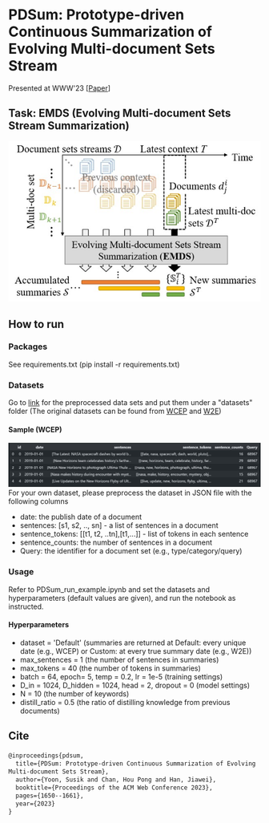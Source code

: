 # PDSum: Prototype-driven Continuous Summarization of Evolving Multi-document Sets Stream
Presented at WWW'23 [[Paper](https://dl.acm.org/doi/abs/10.1145/3543507.3583371)]

## Task: EMDS (Evolving Multi-document Sets Stream Summarization)
![EMDS](https://github.com/cliveyn/PDSum/blob/main/EMDS_fig.jpg)

## How to run

### Packages
See requirements.txt (pip install -r requirements.txt)

### Datasets
Go to [link](https://www.dropbox.com/sh/0mc7i10qype7og6/AAAARaHV_UFFc6J70YXTwGDIa?dl=0) for the preprocessed data sets and put them under a "datasets" folder
(The original datasets can be found from [WCEP](https://github.com/complementizer/wcep-mds-dataset) and [W2E](https://github.com/smutahoang/w2e))

#### Sample (WCEP)
![dataset](https://github.com/cliveyn/PDSum/blob/main/dataset_sample.jpg)
For your own dataset, please preprocess the dataset in JSON file with the following columns
- date: the publish date of a document
- sentences: [s1, s2, .., sn] - a list of sentences in a document
- sentence_tokens: [[t1, t2, ..tn],[t1,...]] - list of tokens in each sentence
- sentence_counts: the number of sentences in a document
- Query: the identifier for a document set (e.g., type/category/query)


### Usage
Refer to PDSum_run_example.ipynb and set the datasets and hyperparameters (default values are given), and run the notebook as instructed.
#### Hyperparameters
- dataset = 'Default' (summaries are returned at Default: every unique date (e.g., WCEP) or Custom: at every true summary date (e.g., W2E))
- max_sentences = 1 (the number of sentences in summaries)
- max_tokens = 40 (the number of tokens in summaries)
- batch = 64, epoch= 5, temp = 0.2, lr = 1e-5 (training settings)
- D_in = 1024, D_hidden = 1024, head = 2, dropout = 0 (model settings)
- N = 10 (the number of keywords)
- distill_ratio = 0.5 (the ratio of distilling knowledge from previous documents)


## Cite
```
@inproceedings{pdsum,
  title={PDSum: Prototype-driven Continuous Summarization of Evolving Multi-document Sets Stream},
  author={Yoon, Susik and Chan, Hou Pong and Han, Jiawei},
  booktitle={Proceedings of the ACM Web Conference 2023},
  pages={1650--1661},
  year={2023}
}
```
